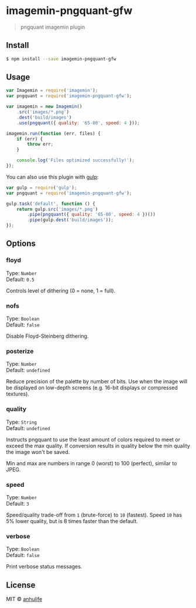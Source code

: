 # imagemin-pngquant-gfw

> pngquant imagemin plugin


## Install

```sh
$ npm install --save imagemin-pngquant-gfw
```


## Usage

```js
var Imagemin = require('imagemin');
var pngquant = require('imagemin-pngquant-gfw');

var imagemin = new Imagemin()
	.src('images/*.png')
	.dest('build/images')
	.use(pngquant({ quality: '65-80', speed: 4 }));

imagemin.run(function (err, files) {
	if (err) {
		throw err;
	}

	console.log('Files optimized successfully!'); 
});
```

You can also use this plugin with [gulp](http://gulpjs.com):

```js
var gulp = require('gulp');
var pngquant = require('imagemin-pngquant-gfw');

gulp.task('default', function () {
	return gulp.src('images/*.png')
		.pipe(pngquant({ quality: '65-80', speed: 4 })())
		.pipe(gulp.dest('build/images'));
});
```


## Options

### floyd

Type: `Number`  
Default: `0.5`

Controls level of dithering (0 = none, 1 = full).

### nofs

Type: `Boolean`  
Default: `false`

Disable Floyd-Steinberg dithering.

### posterize

Type: `Number`  
Default: `undefined`

Reduce precision of the palette by number of bits. Use when the image will be 
displayed on low-depth screens (e.g. 16-bit displays or compressed textures).

### quality

Type: `String`  
Default: `undefined`

Instructs pngquant to use the least amount of colors required to meet or exceed 
the max quality. If conversion results in quality below the min quality the 
image won't be saved.

Min and max are numbers in range 0 (worst) to 100 (perfect), similar to JPEG.

### speed

Type: `Number`  
Default: `3`

Speed/quality trade-off from `1` (brute-force) to `10` (fastest). Speed `10` has 
5% lower quality, but is 8 times faster than the default.

### verbose

Type: `Boolean`  
Default: `false`

Print verbose status messages.


## License

MIT © [anhulife](https://github.com/anhulife)
